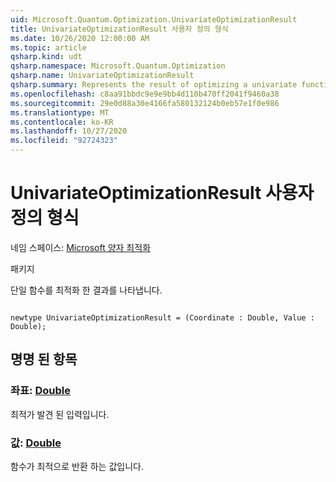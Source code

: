 ```yaml
---
uid: Microsoft.Quantum.Optimization.UnivariateOptimizationResult
title: UnivariateOptimizationResult 사용자 정의 형식
ms.date: 10/26/2020 12:00:00 AM
ms.topic: article
qsharp.kind: udt
qsharp.namespace: Microsoft.Quantum.Optimization
qsharp.name: UnivariateOptimizationResult
qsharp.summary: Represents the result of optimizing a univariate function.
ms.openlocfilehash: c8aa91bbdc9e9e9bb4d110b470ff2041f9460a38
ms.sourcegitcommit: 29e0d88a30e4166fa580132124b0eb57e1f0e986
ms.translationtype: MT
ms.contentlocale: ko-KR
ms.lasthandoff: 10/27/2020
ms.locfileid: "92724323"
---
```

# <a name="univariateoptimizationresult-user-defined-type"></a>UnivariateOptimizationResult 사용자 정의 형식

네임 스페이스: [Microsoft 양자 최적화](xref:Microsoft.Quantum.Optimization)

패키지 [](https://nuget.org/packages/)


단일 함수를 최적화 한 결과를 나타냅니다.

```qsharp

newtype UnivariateOptimizationResult = (Coordinate : Double, Value : Double);
```



## <a name="named-items"></a>명명 된 항목

### <a name="coordinate--double"></a>좌표: [Double](xref:microsoft.quantum.lang-ref.double)

최적가 발견 된 입력입니다.
### <a name="value--double"></a>값: [Double](xref:microsoft.quantum.lang-ref.double)

함수가 최적으로 반환 하는 값입니다.